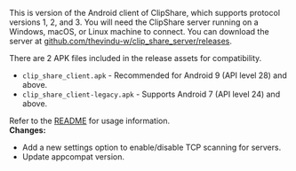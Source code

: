 This is version <VERSION> of the Android client of ClipShare, which supports protocol versions 1, 2, and 3.
You will need the ClipShare server running on a Windows, macOS, or Linux machine to connect. You can download the server at [github.com/thevindu-w/clip_share_server/releases](https://github.com/thevindu-w/clip_share_server/releases).

There are 2 APK files included in the release assets for compatibility.
- `clip_share_client.apk` - Recommended for Android 9 (API level 28) and above.
- `clip_share_client-legacy.apk` - Supports Android 7 (API level 24) and above.

Refer to the [README](https://github.com/thevindu-w/clip_share_client/#how-to-use) for usage information.<br>
**Changes:**
- Add a new settings option to enable/disable TCP scanning for servers.
- Update appcompat version.